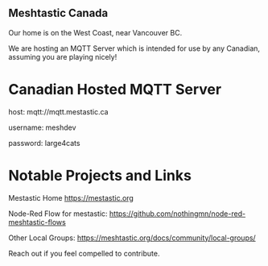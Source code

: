 Meshtastic Canada
-----

Our home is on the West Coast, near Vancouver BC.

We are hosting an MQTT Server which is intended for use by any Canadian, assuming you are playing nicely!


Canadian Hosted MQTT Server
====
host: mqtt://mqtt.mestastic.ca

username: meshdev

password: large4cats



Notable Projects and Links
====
Mestastic Home
https://mestastic.org

Node-Red Flow for mestastic: 
https://github.com/nothingmn/node-red-meshtastic-flows


Other Local Groups:
https://meshtastic.org/docs/community/local-groups/


Reach out if you feel compelled to contribute.
